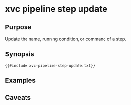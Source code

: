 # xvc pipeline step update

## Purpose

Update the name, running condition, or command of a step.

## Synopsis

```text
{{#include xvc-pipeline-step-update.txt}}
```

## Examples

## Caveats
